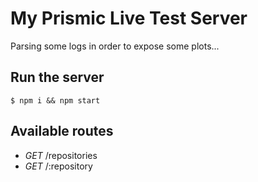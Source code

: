 # My Prismic Live Test Server

Parsing some logs in order to expose some plots...

## Run the server

`$ npm i && npm start`

## Available routes

- *GET* /repositories
- *GET* /:repository
